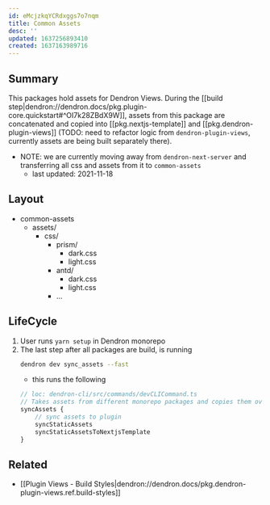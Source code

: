 ```yaml
---
id: eMcjzkqYCRdxggs7o7nqm
title: Common Assets
desc: ''
updated: 1637256893410
created: 1637163989716
---
```


## Summary

This packages hold assets for Dendron Views. During the [[build step|dendron://dendron.docs/pkg.plugin-core.quickstart#^OI7k28ZBdX9W]], assets from this package are concatenated and copied into [[pkg.nextjs-template]] and [[pkg.dendron-plugin-views]] (TODO: need to refactor logic from `dendron-plugin-views`, currently assets are being built separately there).

- NOTE: we are currently moving away from `dendron-next-server` and transferring all css and assets from it to `common-assets`
    - last updated: 2021-11-18


## Layout

- common-assets
    - assets/
        - css/
            - prism/
                - dark.css
                - light.css
            - antd/
                - dark.css
                - light.css
            - ...

## LifeCycle

1. User runs `yarn setup` in Dendron monorepo
1. The last step after all packages are build, is running
    ```sh
    dendron dev sync_assets --fast
    ```
    - this runs the following
    ```ts
    // loc: dendron-cli/src/commands/devCLICommand.ts
    // Takes assets from different monorepo packages and copies them over to the plugin
    syncAssets {
        // sync assets to plugin
        syncStaticAssets 
        syncStaticAssetsToNextjsTemplate
    }
    ```

## Related
- [[Plugin Views - Build Styles|dendron://dendron.docs/pkg.dendron-plugin-views.ref.build-styles]]
